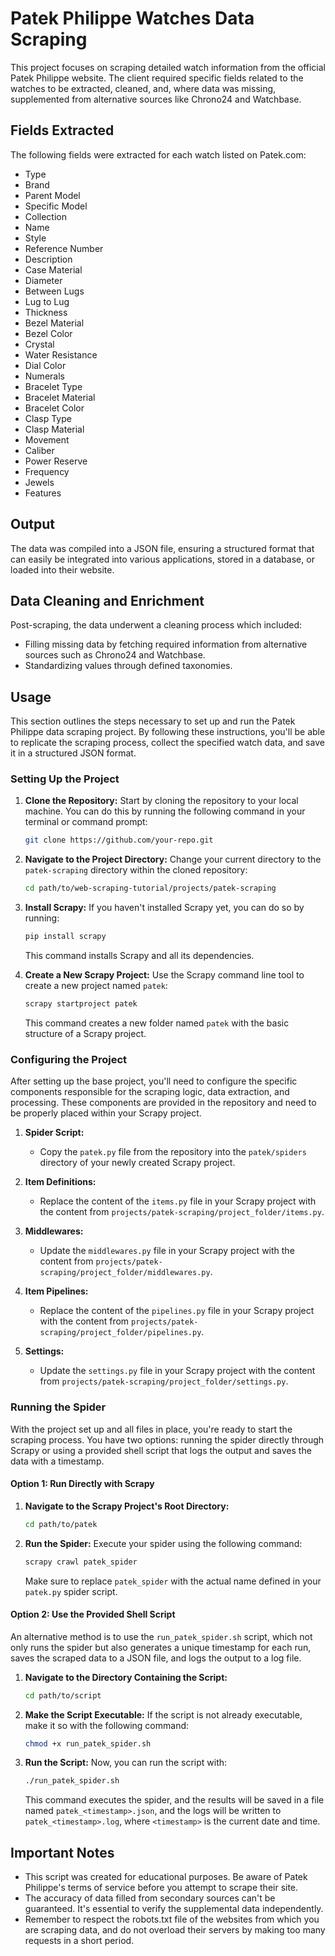 # Patek Philippe Watches Data Scraping

This project focuses on scraping detailed watch information from the official Patek Philippe website. The client required specific fields related to the watches to be extracted, cleaned, and, where data was missing, supplemented from alternative sources like Chrono24 and Watchbase.

## Fields Extracted

The following fields were extracted for each watch listed on Patek.com:

- Type
- Brand
- Parent Model
- Specific Model
- Collection
- Name
- Style
- Reference Number
- Description
- Case Material
- Diameter
- Between Lugs
- Lug to Lug
- Thickness
- Bezel Material
- Bezel Color
- Crystal
- Water Resistance
- Dial Color
- Numerals
- Bracelet Type
- Bracelet Material
- Bracelet Color
- Clasp Type
- Clasp Material
- Movement
- Caliber
- Power Reserve
- Frequency
- Jewels
- Features

## Output

The data was compiled into a JSON file, ensuring a structured format that can easily be integrated into various applications, stored in a database, or loaded into their website.

## Data Cleaning and Enrichment

Post-scraping, the data underwent a cleaning process which included:

- Filling missing data by fetching required information from alternative sources such as Chrono24 and Watchbase.
- Standardizing values through defined taxonomies.

## Usage

This section outlines the steps necessary to set up and run the Patek Philippe data scraping project. By following these instructions, you'll be able to replicate the scraping process, collect the specified watch data, and save it in a structured JSON format.

### Setting Up the Project

1.  **Clone the Repository:** Start by cloning the repository to your local machine. You can do this by running the following command in your terminal or command prompt:
    
	```sh
	git clone https://github.com/your-repo.git 
	```    
2.  **Navigate to the Project Directory:** Change your current directory to the `patek-scraping` directory within the cloned repository:
    
	```sh
	cd path/to/web-scraping-tutorial/projects/patek-scraping 
	```
3.  **Install Scrapy:** If you haven't installed Scrapy yet, you can do so by running:
    ```sh
    pip install scrapy 
    ```
    This command installs Scrapy and all its dependencies.
    
4.  **Create a New Scrapy Project:** Use the Scrapy command line tool to create a new project named `patek`:
    
    ```sh
    scrapy startproject patek 
    ```
    This command creates a new folder named `patek` with the basic structure of a Scrapy project.
    

### Configuring the Project

After setting up the base project, you'll need to configure the specific components responsible for the scraping logic, data extraction, and processing. These components are provided in the repository and need to be properly placed within your Scrapy project.

1.  **Spider Script:**
    
    -   Copy the `patek.py` file from the repository into the `patek/spiders` directory of your newly created Scrapy project.
2.  **Item Definitions:**
    
    -   Replace the content of the `items.py` file in your Scrapy project with the content from `projects/patek-scraping/project_folder/items.py`.
3.  **Middlewares:**
    
    -   Update the `middlewares.py` file in your Scrapy project with the content from `projects/patek-scraping/project_folder/middlewares.py`.
4.  **Item Pipelines:**
    
    -   Replace the content of the `pipelines.py` file in your Scrapy project with the content from `projects/patek-scraping/project_folder/pipelines.py`.
5.  **Settings:**
    
    -   Update the `settings.py` file in your Scrapy project with the content from `projects/patek-scraping/project_folder/settings.py`.

### Running the Spider

With the project set up and all files in place, you're ready to start the scraping process. You have two options: running the spider directly through Scrapy or using a provided shell script that logs the output and saves the data with a timestamp.

#### Option 1: Run Directly with Scrapy

1.  **Navigate to the Scrapy Project's Root Directory:**
    ```sh
    cd path/to/patek 
    ```
2.  **Run the Spider:** Execute your spider using the following command:
    
    ```sh
	scrapy crawl patek_spider
	```
    
    Make sure to replace `patek_spider` with the actual name defined in your `patek.py` spider script.
    

#### Option 2: Use the Provided Shell Script

An alternative method is to use the `run_patek_spider.sh` script, which not only runs the spider but also generates a unique timestamp for each run, saves the scraped data to a JSON file, and logs the output to a log file.

1.  **Navigate to the Directory Containing the Script:**
    

      ```sh  
    cd path/to/script 
    ```
2.  **Make the Script Executable:** If the script is not already executable, make it so with the following command:
    
	```sh
	chmod +x run_patek_spider.sh
	 ```   
3.  **Run the Script:** Now, you can run the script with:
    
    ```sh
    ./run_patek_spider.sh 
	```    
    This command executes the spider, and the results will be saved in a file named `patek_<timestamp>.json`, and the logs will be written to `patek_<timestamp>.log`, where `<timestamp>` is the current date and time.
    

## Important Notes

-   This script was created for educational purposes. Be aware of Patek Philippe's terms of service before you attempt to scrape their site.
-   The accuracy of data filled from secondary sources can't be guaranteed. It's essential to verify the supplemental data independently.
-   Remember to respect the robots.txt file of the websites from which you are scraping data, and do not overload their servers by making too many requests in a short period.

